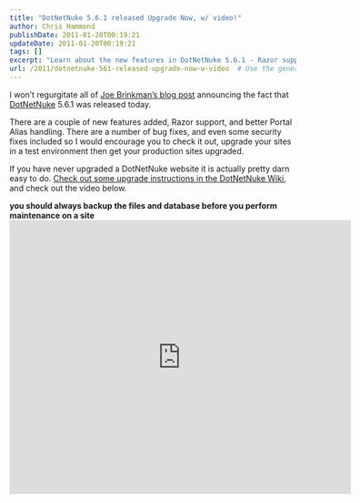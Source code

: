 ```yaml
---
title: "DotNetNuke 5.6.1 released Upgrade Now, w/ video!"
author: Chris Hammond
publishDate: 2011-01-20T00:19:21
updateDate: 2011-01-20T00:19:21
tags: []
excerpt: "Learn about the new features in DotNetNuke 5.6.1 - Razor support, improved Portal Alias handling, bug fixes, and security updates. Upgrade your sites easily!"
url: /2011/dotnetnuke-561-released-upgrade-now-w-video  # Use the generated URL with year
---
```

<p>I won’t regurgitate all of <a href="https://www.dotnetnuke.com/Resources/Blogs/tabid/825/EntryId/2946/DotNetNuke-5-6-1-Released.aspx" target="_blank">Joe Brinkman’s blog post</a> announcing the fact that <a href="https://www.dotnetnuke.com">DotNetNuke</a> 5.6.1 was released today.</p>  <p>There are a couple of new features added, Razor support, and better Portal Alias handling. There are a number of bug fixes, and even some security fixes included so I would encourage you to check it out, upgrade your sites in a test environment then get your production sites upgraded.</p>  <p>If you have never upgraded a DotNetNuke website it is actually pretty darn easy to do. <a href="https://www.dotnetnuke.com/Resources/Wiki/tabid/1409/Page/Upgrading-DotNetNuke/Default.aspx">Check out some upgrade instructions in the DotNetNuke Wiki</a>, and check out the video below.</p> <strong>you should always backup the files and database before you perform maintenance on a site </strong><iframe height="481" src="https://player.vimeo.com/video/15342573?title=0&amp;byline=0&amp;portrait=0" frameborder="0" width="601"></iframe>


